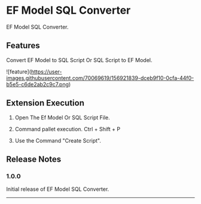 # EF Model SQL Converter

EF Model SQL Converter.

## Features

Convert EF Model to SQL Script Or SQL Script to EF Model.

\!\[feature\]\(https://user-images.githubusercontent.com/70069619/156921839-dceb9f10-0cfa-44f0-b5e5-c6de2ab2c9c7.png)

## Extension Execution

1. Open The Ef Model Or SQL Script File.

2. Command pallet execution.
Ctrl + Shift + P

3. Use the Command "Create Script".

## Release Notes

### 1.0.0

Initial release of EF Model SQL Converter.

---